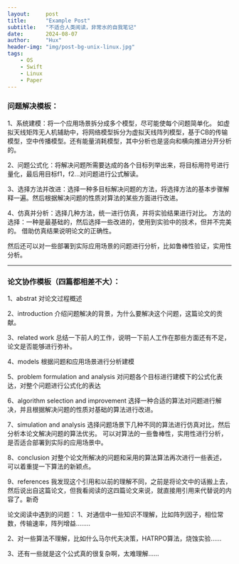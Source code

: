 ```yaml
---
layout:     post
title:      "Example Post"
subtitle:   "不适合人类阅读，非常水的自我笔记"
date:       2024-08-07
author:     "Hux"
header-img: "img/post-bg-unix-linux.jpg"
tags:
    - OS
    - Swift
    - Linux
    - Paper
---
```


### 问题解决模板：
1、系统建模：将一个应用场景拆分成多个模型，尽可能使每个问题简单化。
如虚拟天线矩阵无人机辅助中，将网络模型拆分为虚拟天线阵列模型，基于CB的传输模型，空中传播模型。还有能量消耗模型，其中分析也是竖向和横向推进分开分析的。

2、问题公式化：将解决问题所需要达成的各个目标列举出来，将目标用符号进行量化，最后用目标f1，f2...对问题进行公式解读。

3、选择方法并改进：选择一种多目标解决问题的方法，将选择方法的基本步骤解释一遍。然后根据解决问题的性质对算法的某些方面进行改进。

4、仿真并分析：选择几种方法，统一进行仿真，并将实验结果进行对比。
方法的选择：一种是最基础的，然后选择一些改进的，使用到实验中的技术，但并不完美的。
借助仿真结果说明论文的正确性。

然后还可以对一些部署到实际应用场景的问题进行分析，比如鲁棒性验证，实用性分析。


---
### 论文协作模板（四篇都相差不大）：
1、abstrat
对论文过程概述

2、introduction
介绍问题解决的背景，为什么要解决这个问题，这篇论文的贡献。

3、related work
总结一下前人的工作，说明一下前人工作在那些方面还有不足，论文是否能够进行弥补。

4、models
根据问题和应用场景进行分析建模

5、problem formulation and analysis
对问题各个目标进行建模下的公式化表达，对整个问题进行公式化的表达

6、algorithm selection and improvement
选择一种合适的算法对问题进行解决，并且根据解决问题的性质对基础的算法进行改进。

7、simulation and analysis
选择问题场景下几种不同的算法进行仿真对比，然后分析本论文解决问题的算法优劣。
可以对算法的一些鲁棒性，实用性进行分析，是否适合部署到实际的应用场景中。

8、conclusion
对整个论文所解决的问题和采用的算法算法再次进行一些表述，可以着重提一下算法的新颖点。

9、references
我发现这个引用和以前的理解不同，之前是将论文中的话搬上去，然后说出自这篇论文，但我看阅读的这四篇论文来说，就直接用引用来代替说的内容了。新奇



论文阅读中遇到的问题：
1、对通信中一些知识不理解，比如阵列因子，相位常数，传输速率，阵列增益........

2、对一些算法不理解，比如什么马尔代夫决策，HATRPO算法，烧蚀实验......

3、还有一些就是这个公式真的很复杂啊，太难理解......

